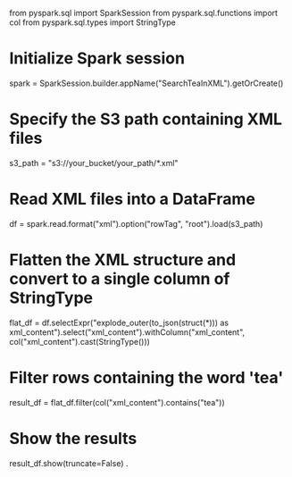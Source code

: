 from pyspark.sql import SparkSession
from pyspark.sql.functions import col
from pyspark.sql.types import StringType

# Initialize Spark session
spark = SparkSession.builder.appName("SearchTeaInXML").getOrCreate()

# Specify the S3 path containing XML files
s3_path = "s3://your_bucket/your_path/*.xml"

# Read XML files into a DataFrame
df = spark.read.format("xml").option("rowTag", "root").load(s3_path)

# Flatten the XML structure and convert to a single column of StringType
flat_df = df.selectExpr("explode_outer(to_json(struct(*))) as xml_content").select("xml_content").withColumn("xml_content", col("xml_content").cast(StringType()))

# Filter rows containing the word 'tea'
result_df = flat_df.filter(col("xml_content").contains("tea"))

# Show the results
result_df.show(truncate=False)
.
